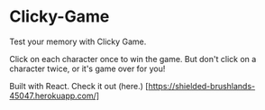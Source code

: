 # Clicky-Game

Test your memory with Clicky Game.

Click on each character once to win the game. But don't click on a character twice, or it's game over for you!

Built with React. Check it out (here.) [https://shielded-brushlands-45047.herokuapp.com/]
